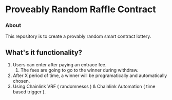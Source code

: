 # Proveably Random Raffle Contract

### About

This repository is to create a provably random smart contract lottery.

## What's it functionality?

1. Users can enter after paying an entrace fee.
   1. The fees are going to go to the winner during withdraw.
2. After X period of time, a winner will be programatically and automatically chosen.
3. Using Chainlink VRF ( randomnesss ) & Chainlink Automation ( time based trigger ).
